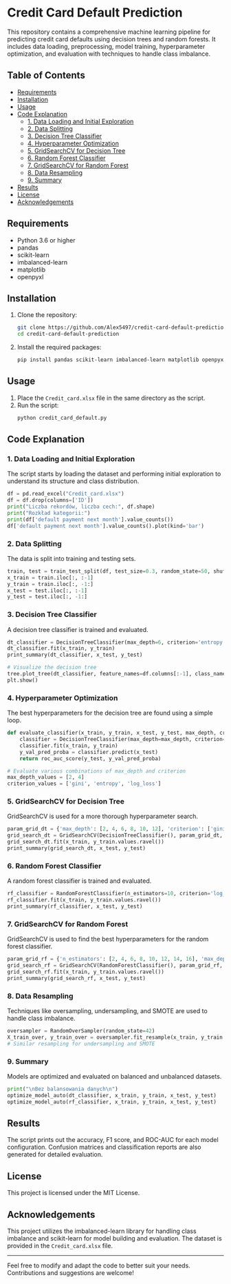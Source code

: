 # Credit Card Default Prediction

This repository contains a comprehensive machine learning pipeline for predicting credit card defaults using decision trees and random forests. It includes data loading, preprocessing, model training, hyperparameter optimization, and evaluation with techniques to handle class imbalance.

## Table of Contents

- [Requirements](#requirements)
- [Installation](#installation)
- [Usage](#usage)
- [Code Explanation](#code-explanation)
  - [1. Data Loading and Initial Exploration](#1-data-loading-and-initial-exploration)
  - [2. Data Splitting](#2-data-splitting)
  - [3. Decision Tree Classifier](#3-decision-tree-classifier)
  - [4. Hyperparameter Optimization](#4-hyperparameter-optimization)
  - [5. GridSearchCV for Decision Tree](#5-gridsearchcv-for-decision-tree)
  - [6. Random Forest Classifier](#6-random-forest-classifier)
  - [7. GridSearchCV for Random Forest](#7-gridsearchcv-for-random-forest)
  - [8. Data Resampling](#8-data-resampling)
  - [9. Summary](#9-summary)
- [Results](#results)
- [License](#license)
- [Acknowledgements](#acknowledgements)

## Requirements

- Python 3.6 or higher
- pandas
- scikit-learn
- imbalanced-learn
- matplotlib
- openpyxl

## Installation

1. Clone the repository:
   ```bash
   git clone https://github.com/Alex5497/credit-card-default-prediction.git
   cd credit-card-default-prediction
   ```

2. Install the required packages:
   ```bash
   pip install pandas scikit-learn imbalanced-learn matplotlib openpyxl
   ```

## Usage

1. Place the `Credit_card.xlsx` file in the same directory as the script.
2. Run the script:
   ```bash
   python credit_card_default.py
   ```

## Code Explanation

### 1. Data Loading and Initial Exploration

The script starts by loading the dataset and performing initial exploration to understand its structure and class distribution.

```python
df = pd.read_excel("Credit_card.xlsx")
df = df.drop(columns=['ID'])
print("Liczba rekordów, liczba cech:", df.shape)
print("Rozkład kategorii:")
print(df['default payment next month'].value_counts())
df['default payment next month'].value_counts().plot(kind='bar')
```

### 2. Data Splitting

The data is split into training and testing sets.

```python
train, test = train_test_split(df, test_size=0.3, random_state=50, shuffle=True)
x_train = train.iloc[:, :-1]
y_train = train.iloc[:, -1:]
x_test = test.iloc[:, :-1]
y_test = test.iloc[:, -1:]
```

### 3. Decision Tree Classifier

A decision tree classifier is trained and evaluated.

```python
dt_classifier = DecisionTreeClassifier(max_depth=6, criterion='entropy')
dt_classifier.fit(x_train, y_train)
print_summary(dt_classifier, x_test, y_test)

# Visualize the decision tree
tree.plot_tree(dt_classifier, feature_names=df.columns[:-1], class_names=["0", "1"], filled=True)
plt.show()
```

### 4. Hyperparameter Optimization

The best hyperparameters for the decision tree are found using a simple loop.

```python
def evaluate_classifier(x_train, y_train, x_test, y_test, max_depth, criterion):
    classifier = DecisionTreeClassifier(max_depth=max_depth, criterion=criterion)
    classifier.fit(x_train, y_train)
    y_val_pred_proba = classifier.predict(x_test)
    return roc_auc_score(y_test, y_val_pred_proba)

# Evaluate various combinations of max_depth and criterion
max_depth_values = [2, 4]
criterion_values = ['gini', 'entropy', 'log_loss']
```

### 5. GridSearchCV for Decision Tree

GridSearchCV is used for a more thorough hyperparameter search.

```python
param_grid_dt = {'max_depth': [2, 4, 6, 8, 10, 12], 'criterion': ['gini', 'entropy', 'log_loss']}
grid_search_dt = GridSearchCV(DecisionTreeClassifier(), param_grid_dt, cv=5, n_jobs=-1, scoring='roc_auc')
grid_search_dt.fit(x_train, y_train.values.ravel())
print_summary(grid_search_dt, x_test, y_test)
```

### 6. Random Forest Classifier

A random forest classifier is trained and evaluated.

```python
rf_classifier = RandomForestClassifier(n_estimators=10, criterion='log_loss', max_depth=5)
rf_classifier.fit(x_train, y_train.values.ravel())
print_summary(rf_classifier, x_test, y_test)
```

### 7. GridSearchCV for Random Forest

GridSearchCV is used to find the best hyperparameters for the random forest classifier.

```python
param_grid_rf = {'n_estimators': [2, 4, 6, 8, 10, 12, 14, 16], 'max_depth': [2, 4, 6, 8, 10, 12, 14, 16], 'criterion': ['gini', 'entropy', 'log_loss']}
grid_search_rf = GridSearchCV(RandomForestClassifier(), param_grid_rf, cv=5, n_jobs=-1, scoring='roc_auc')
grid_search_rf.fit(x_train, y_train.values.ravel())
print_summary(grid_search_rf, x_test, y_test)
```

### 8. Data Resampling

Techniques like oversampling, undersampling, and SMOTE are used to handle class imbalance.

```python
oversampler = RandomOverSampler(random_state=42)
X_train_over, y_train_over = oversampler.fit_resample(x_train, y_train.values.ravel())
# Similar resampling for undersampling and SMOTE
```

### 9. Summary

Models are optimized and evaluated on balanced and unbalanced datasets.

```python
print("\nBez balansowania danych\n")
optimize_model_auto(dt_classifier, x_train, y_train, x_test, y_test)
optimize_model_auto(rf_classifier, x_train, y_train, x_test, y_test)
```

## Results

The script prints out the accuracy, F1 score, and ROC-AUC for each model configuration. Confusion matrices and classification reports are also generated for detailed evaluation.

## License

This project is licensed under the MIT License.

## Acknowledgements

This project utilizes the imbalanced-learn library for handling class imbalance and scikit-learn for model building and evaluation. The dataset is provided in the `Credit_card.xlsx` file.

---

Feel free to modify and adapt the code to better suit your needs. Contributions and suggestions are welcome!
